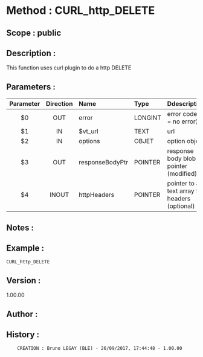 ﻿# **Method :** CURL_http_DELETE## **Scope :** public## **Description :** This function uses curl plugin to do a http DELETE## **Parameters :** | Parameter | Direction | Name | Type | Ddescription | |:----:|:----:|:----|:----|:----| | $0 | OUT | error | LONGINT | error code (0 = no error) | | $1 | IN | $vt_url | TEXT | url | | $2 | IN | options | OBJET | option object | | $3 | OUT | responseBodyPtr | POINTER | response body blob pointer (modified) | | $4 | INOUT | httpHeaders | POINTER | pointer to a text array for headers (optional) | ## **Notes :** ## **Example :** ```CURL_http_DELETE```## **Version :** 1.00.00## **Author :** ## **History :**          CREATION : Bruno LEGAY (BLE) - 26/09/2017, 17:44:48 - 1.00.00